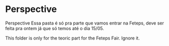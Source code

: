 # Perspective
Perspective
Essa pasta é só pra parte que vamos entrar na Feteps, deve ser feita pra ontem já que só temos até o dia 15/05.

This folder is only for the teoric part for the Feteps Fair. Ignore it.